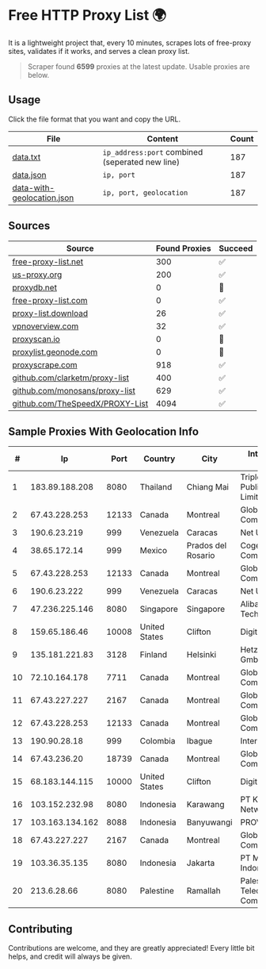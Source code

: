 
# Free HTTP Proxy List 🌍

It is a lightweight project that, every 10 minutes, scrapes lots of free-proxy sites, validates if it works, and serves a clean proxy list.


> Scraper found **6599** proxies at the latest update. Usable proxies are below.

## Usage

Click the file format that you want and copy the URL.


|File|Content|Count|
|----|-------|-----|
|[data.txt](https://raw.githubusercontent.com/themiralay/Proxy-List-World/master/data.txt)|`ip_address:port` combined (seperated new line)|187|
|[data.json](https://raw.githubusercontent.com/themiralay/Proxy-List-World/master/data.json)|`ip, port`|187|
|[data-with-geolocation.json](https://raw.githubusercontent.com/themiralay/Proxy-List-World/master/data-with-geolocation.json)|`ip, port, geolocation`|187|

## Sources

|Source|Found Proxies|Succeed|
|------|-------------|-------|
|[free-proxy-list.net](https://free-proxy-list.net)|300|✅|
|[us-proxy.org](https://www.us-proxy.org)|200|✅|
|[proxydb.net](http://proxydb.net)|0|🚫|
|[free-proxy-list.com](https://free-proxy-list.com/?page=&port=&type%5B%5D=http&type%5B%5D=https&up_time=0&search=Search)|0|✅|
|[proxy-list.download](https://www.proxy-list.download/HTTP)|26|✅|
|[vpnoverview.com](https://vpnoverview.com/privacy/anonymous-browsing/free-proxy-servers)|32|✅|
|[proxyscan.io](https://www.proxyscan.io)|0|🚫|
|[proxylist.geonode.com](https://proxylist.geonode.com/api/proxy-list?limit=300&page=1&sort_by=lastChecked&sort_type=desc&protocols=http,https)|0|🚫|
|[proxyscrape.com](https://api.proxyscrape.com/v2/?request=displayproxies&protocol=http&timeout=10000&country=all&ssl=all&anonymity=all)|918|✅|
|[github.com/clarketm/proxy-list](https://raw.githubusercontent.com/clarketm/proxy-list/master/proxy-list-raw.txt)|400|✅|
|[github.com/monosans/proxy-list](https://raw.githubusercontent.com/monosans/proxy-list/main/proxies/http.txt)|629|✅|
|[github.com/TheSpeedX/PROXY-List](https://raw.githubusercontent.com/TheSpeedX/PROXY-List/master/http.txt)|4094|✅|


## Sample Proxies With Geolocation Info

|#|Ip|Port|Country|City|Internet Service Provider|
|-|--|----|-------|----|-------------------------|
|1|183.89.188.208|8080|Thailand|Chiang Mai|Triple T Broadband Public Company Limited|
|2|67.43.228.253|12133|Canada|Montreal|GloboTech Communications|
|3|190.6.23.219|999|Venezuela|Caracas|Net Uno|
|4|38.65.172.14|999|Mexico|Prados del Rosario|Cogent Communications|
|5|67.43.228.253|12133|Canada|Montreal|GloboTech Communications|
|6|190.6.23.222|999|Venezuela|Caracas|Net Uno|
|7|47.236.225.146|8080|Singapore|Singapore|Alibaba (US) Technology Co., Ltd.|
|8|159.65.186.46|10008|United States|Clifton|DigitalOcean, LLC|
|9|135.181.221.83|3128|Finland|Helsinki|Hetzner Online GmbH|
|10|72.10.164.178|7711|Canada|Montreal|GloboTech Communications|
|11|67.43.227.227|2167|Canada|Montreal|GloboTech Communications|
|12|67.43.228.253|12133|Canada|Montreal|GloboTech Communications|
|13|190.90.28.18|999|Colombia|Ibague|Internexa S.a. E.S.P|
|14|67.43.236.20|18739|Canada|Montreal|GloboTech Communications|
|15|68.183.144.115|10000|United States|Clifton|DigitalOcean, LLC|
|16|103.152.232.98|8080|Indonesia|Karawang|PT Kingpolah Network Solutions|
|17|103.163.134.162|8088|Indonesia|Banyuwangi|PROVITEL|
|18|67.43.227.227|2167|Canada|Montreal|GloboTech Communications|
|19|103.36.35.135|8080|Indonesia|Jakarta|PT Mora Telematika Indonesia|
|20|213.6.28.66|8080|Palestine|Ramallah|Palestine Telecommunications Company|



## Contributing

Contributions are welcome, and they are greatly appreciated! Every
little bit helps, and credit will always be given.

